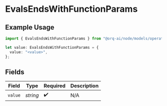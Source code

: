 # EvalsEndsWithFunctionParams

## Example Usage

```typescript
import { EvalsEndsWithFunctionParams } from "@orq-ai/node/models/operations";

let value: EvalsEndsWithFunctionParams = {
  value: "<value>",
};
```

## Fields

| Field              | Type               | Required           | Description        |
| ------------------ | ------------------ | ------------------ | ------------------ |
| `value`            | *string*           | :heavy_check_mark: | N/A                |